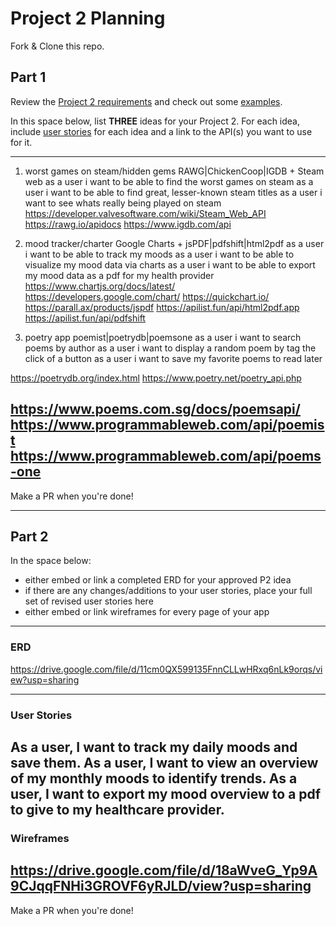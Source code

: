 # Project 2 Planning

Fork & Clone this repo.

## Part 1

Review the [Project 2 requirements](https://tmdarneille.gitbook.io/sei-ga-sea/11-projects/project-2#project-feedback-evaluation) and check out some [examples](https://www.google.com/url?q=https://tmdarneille.gitbook.io/sei-ga-sea/11-projects/past-projects/project2&sa=D&source=calendar&ust=1597596784944000&usg=AOvVaw1ihTzKFunxKsL2f6sIYdlC).

In this space below, list **THREE** ideas for your Project 2. For each idea, include [user stories](https://revelry.co/user-stories-that-dont-suck/) for each idea and a link to the API(s) you want to use for it.

--------------------------------------------------------

1. worst games on steam/hidden gems
RAWG|ChickenCoop|IGDB + Steam web
as a user i want to be able to find the worst games on steam
as a user i want to be able to find great, lesser-known steam titles
as a user i want to see whats really being played on steam
https://developer.valvesoftware.com/wiki/Steam_Web_API
https://rawg.io/apidocs
https://www.igdb.com/api


2. mood tracker/charter
Google Charts + jsPDF|pdfshift|html2pdf
as a user i want to be able to track my moods
as a user i want to be able to visualize my mood data via charts
as a user i want to be able to export my mood data as a pdf for my health provider
https://www.chartjs.org/docs/latest/
https://developers.google.com/chart/
https://quickchart.io/
https://parall.ax/products/jspdf
https://apilist.fun/api/html2pdf.app
https://apilist.fun/api/pdfshift

3. poetry app
poemist|poetrydb|poemsone
as a user i want to search poems by author
as a user i want to display a random poem by tag the click of a button
as a user i want to save my favorite poems to read later

https://poetrydb.org/index.html
https://www.poetry.net/poetry_api.php

https://www.poems.com.sg/docs/poemsapi/
https://www.programmableweb.com/api/poemist
https://www.programmableweb.com/api/poems-one
---------------------------------------------------------

Make a PR when you're done!

---

## Part 2

In the space below:
* either embed or link a completed ERD for your approved P2 idea
* if there are any changes/additions to your user stories, place your full set of revised user stories here
* either embed or link wireframes for every page of your app

----------------------------------------------------------
### ERD
https://drive.google.com/file/d/11cm0QX599135FnnCLLwHRxq6nLk9orqs/view?usp=sharing

----------------------------------------------------------
### User Stories
As a user, I want to track my daily moods and save them.
As a user, I want to view an overview of my monthly moods to identify trends.
As a user, I want to export my mood overview to a pdf to give to my healthcare provider. 
----------------------------------------------------------
### Wireframes
https://drive.google.com/file/d/18aWveG_Yp9A9CJqqFNHi3GROVF6yRJLD/view?usp=sharing
----------------------------------------------------------

Make a PR when you're done!

